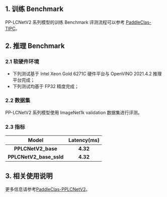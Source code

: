 ## 1. 训练 Benchmark

PP-LCNetV2 系列模型的训练 Benchmark 评测流程可以参考 [PaddleClas-TIPC](https://github.com/paddlepaddle/paddleclas/blob/release%2F2.5/test_tipc/docs/benchmark_train.md)。

## 2. 推理 Benchmark

### 2.1 软硬件环境

* 下列测试基于 Intel Xeon Gold 6271C 硬件平台与 OpenVINO 2021.4.2 推理平台完成；
* 下列测试均基于 FP32 精度完成；

### 2.2 数据集

PP-LCNetV2 系列模型使用 ImageNet1k validation 数据集进行评测。

### 2.3 指标

| Model | Latency(ms) |
|:--:|:--:|
| <b>PPLCNetV2_base<b>  | <b>4.32<b> | 
| <b>PPLCNetV2_base_ssld<b>  | <b>4.32<b> |

## 3. 相关使用说明

更多信息请参考[PaddleClas-PPLCNetV2](https://github.com/PaddlePaddle/PaddleClas/blob/release/2.5/docs/zh_CN/models/ImageNet1k/PP-LCNetV2.md)。

